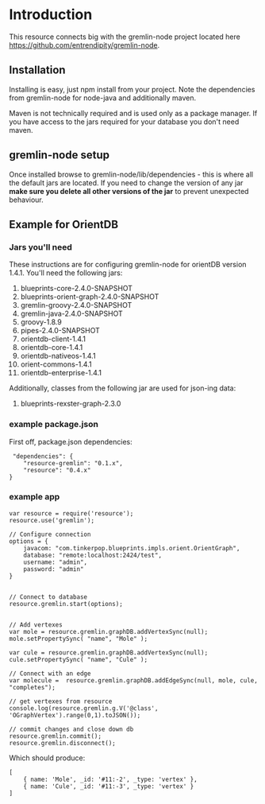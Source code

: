 # Introduction

This resource connects big with the gremlin-node project located here <https://github.com/entrendipity/gremlin-node>.


## Installation

Installing is easy, just npm install from your project. Note the dependencies from gremlin-node for node-java and additionally maven.

Maven is not technically required and is used only as a package manager. If you have access to the jars required for your database you don't need maven.


## gremlin-node setup

Once installed browse to gremlin-node/lib/dependencies - this is where all the default jars are located. If you need to change the version of any jar **make sure you delete all other versions of the jar** to prevent unexpected behaviour.

## Example for OrientDB

### Jars you'll need
These instructions are for configuring gremlin-node for orientDB version 1.4.1. You'll need the following jars:

1. blueprints-core-2.4.0-SNAPSHOT
2. blueprints-orient-graph-2.4.0-SNAPSHOT
3. gremlin-groovy-2.4.0-SNAPSHOT
4. gremlin-java-2.4.0-SNAPSHOT
5. groovy-1.8.9
6. pipes-2.4.0-SNAPSHOT
7. orientdb-client-1.4.1
8. orientdb-core-1.4.1
10. orientdb-nativeos-1.4.1
11. orient-commons-1.4.1
12. orientdb-enterprise-1.4.1

Additionally, classes from the following jar are used for json-ing data:

1. blueprints-rexster-graph-2.3.0

### example package.json

First off, package.json dependencies:

	 "dependencies": {
    	"resource-gremlin": "0.1.x",
    	"resource": "0.4.x"
  	}


### example app

	var resource = require('resource');
	resource.use('gremlin');
	
	// Configure connection
	options = {
		javacom: "com.tinkerpop.blueprints.impls.orient.OrientGraph",
		database: "remote:localhost:2424/test",
		username: "admin",
		password: "admin"
	}


	// Connect to database
	resource.gremlin.start(options);


	// Add vertexes
	var mole = resource.gremlin.graphDB.addVertexSync(null);
	mole.setPropertySync( "name", "Mole" );

	var cule = resource.gremlin.graphDB.addVertexSync(null);
	cule.setPropertySync( "name", "Cule" );

	// Connect with an edge
	var molecule = 	resource.gremlin.graphDB.addEdgeSync(null, mole, cule, "completes");

	// get vertexes from resource
	console.log(resource.gremlin.g.V('@class', 'OGraphVertex').range(0,1).toJSON());

	// commit changes and close down db
	resource.gremlin.commit();
	resource.gremlin.disconnect();


Which should produce:

	[ 
		{ name: 'Mole', _id: '#11:-2', _type: 'vertex' },
  		{ name: 'Cule', _id: '#11:-3', _type: 'vertex' } 
  	]
  	
  




